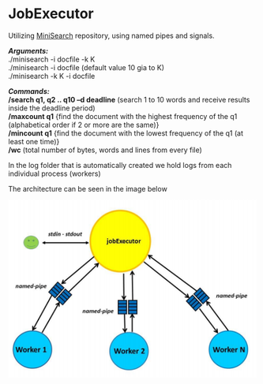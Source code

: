 # JobExecutor
Utilizing [MiniSearch](https://github.com/taggelos/MiniSearch) repository, using named pipes and signals.

<b><i> Arguments: </i></b> <br/>
./minisearch -i docfile -k K  <br/>
./minisearch -i docfile (default value 10 gia to K)  <br/>
./minisearch -k K -i docfile  <br/>

<b><i> Commands: </i></b> <br/>
<b>/search q1, q2 .. q10 –d deadline</b> (search 1 to 10 words and receive results inside the deadline period) <br/>
<b>/maxcount q1</b>                   {find the document with the highest frequency of the q1 (alphabetical order if 2 or more are the same)} <br/>
<b>/mincount q1</b>                {find the document with the lowest frequency of the q1 (at least one time)} <br/>
<b>/wc</b>                   (total number of bytes, words and lines from every file) <br/>

In the log folder that is automatically created we hold logs from each individual process (workers)

The architecture can be seen in the image below

![Image](images/architecture.png)
